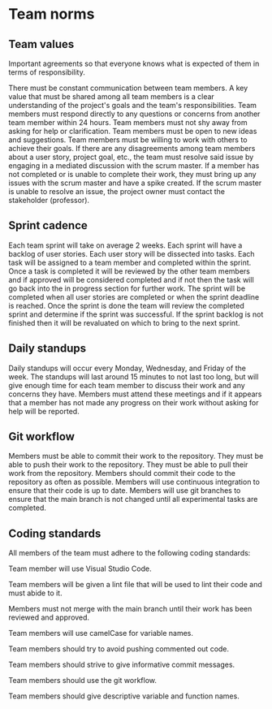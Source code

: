 # Team norms


## Team values

Important agreements so that everyone knows what is expected of them in terms of responsibility.

There must be constant communication between team members. A key value that must be shared among all team members is a clear understanding of the project's goals and the team's responsibilities. Team members must respond directly to any questions or concerns from another team member within 24 hours. Team members must not shy away from asking for help or clarification. Team members must be open to new ideas and suggestions. Team members must be willing to work with others to achieve their goals. If there are any disagreements among team members about a user story, project goal, etc., the team must resolve said issue by engaging in a mediated discussion with the scrum master. If a member has not completed or is unable to complete their work, they must bring up any issues with the scrum master and have a spike created. If the scrum master is unable to resolve an issue, the project owner must contact the stakeholder (professor).


## Sprint cadence

Each team sprint will take on average 2 weeks. Each sprint will have a backlog of user stories. Each user story will be dissected into tasks. Each task will be assigned to a team member and completed within the sprint. Once a task is completed it will be reviewed by the other team members and if approved will be considered completed and if not then the task will go back into the in progress section for further work.  The sprint will be completed when all user stories are completed or when the sprint deadline is reached. Once the sprint is done the team will review the completed sprint and determine if the sprint was successful. If the sprint backlog is not finished then it will be revaluated on which to bring to the next sprint.

## Daily standups


Daily standups will occur every Monday, Wednesday, and Friday of the week. The standups will last around 15 minutes to not last too long, but will give enough time for each team member to discuss their work and any concerns they have. Members must attend these meetings and if it appears that a member has not made any progress on their work without asking for help will be reported. 

## Git workflow

Members must be able to commit their work to the repository. They must be able to push their work to the repository. They must be able to pull their work from the repository. Members should commit their code to the repository as often as possible. Members will use continuous integration to ensure that their code is up to date. Members will use git branches to ensure that the main branch is not changed until all experimental tasks are completed.

## Coding standards

All members of the team must adhere to the following coding standards: 

Team member will use Visual Studio Code.

Team members will be given a lint file that will be used to lint their code and must abide to it.

Members must not merge with the main branch until their work has been reviewed and approved.

Team members will use camelCase for variable names.

Team members should try to avoid pushing commented out code.

Team members should strive to give informative commit messages.

Team members should use the git workflow.

Team members should give descriptive variable and function names.
